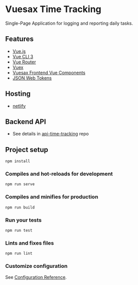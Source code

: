 # Vuesax Time Tracking

Single-Page Application for logging and reporting daily tasks.

## Features

- [Vue.js](https://vuejs.org/)
- [Vue CLI 3](https://cli.vuejs.org/)
- [Vue Router](https://router.vuejs.org/)
- [Vuex](https://vuex.vuejs.org/)
- [Vuesax Frontend Vue Components](https://lusaxweb.github.io/vuesax/)
- [JSON Web Tokens](https://jwt.io/)

## Hosting

- [netlify](https://www.netlify.com/)

## Backend API

- See details in [api-time-tracking](https://github.com/ccalvarez/api-time-tracking) repo

## Project setup
```
npm install
```

### Compiles and hot-reloads for development
```
npm run serve
```

### Compiles and minifies for production
```
npm run build
```

### Run your tests
```
npm run test
```

### Lints and fixes files
```
npm run lint
```

### Customize configuration
See [Configuration Reference](https://cli.vuejs.org/config/).
